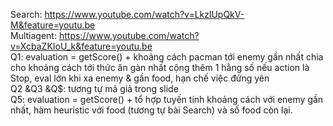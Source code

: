 Search: https://www.youtube.com/watch?v=LkzlUpQkV-M&feature=youtu.be<br/>
Multiagent: https://www.youtube.com/watch?v=XcbaZKIoU_k&feature=youtu.be<br/>
Q1: evaluation = getScore() + khoảng cách pacman tới enemy gần nhất chia cho khoảng cách tới thức ăn gàn nhất cộng thêm 1 hằng số nếu action là Stop, eval lớn khi xa enemy & gần food, hạn chế việc đứng yên<br/>
Q2 &Q3 &Q$: tương tự mã giả trong slide<br/>
Q5: evaluation = getScore() + tổ hợp tuyến tính khoảng cách với enemy gần nhất, hàm heuristic với food (tương tự bài Search) và số food còn lại. <br/>
